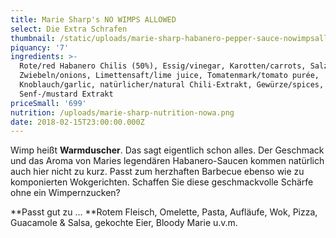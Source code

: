 ```yaml
---
title: Marie Sharp's NO WIMPS ALLOWED
select: Die Extra Schrafen
thumbnail: /static/uploads/marie-sharp-habanero-pepper-sauce-nowimpsallowed.png
piquancy: '7'
ingredients: >-
  Rote/red Habanero Chilis (50%), Essig/vinegar, Karotten/carrots, Salz/salt,
  Zwiebeln/onions, Limettensaft/lime juice, Tomatenmark/tomato purée,
  Knoblauch/garlic, natürlicher/natural Chili-Extrakt, Gewürze/spices, Aroma
  Senf-/mustard Extrakt
priceSmall: '699'
nutrition: /uploads/marie-sharp-nutrition-nowa.png
date: 2018-02-15T23:00:00.000Z
---
```

Wimp heißt **Warmduscher**. Das sagt eigentlich schon alles. Der Geschmack und das Aroma von Maries legendären Habanero-Saucen kommen natürlich auch hier nicht zu kurz. Passt zum herzhaften Barbecue ebenso wie zu komponierten Wokgerichten. Schaffen Sie diese geschmackvolle Schärfe ohne ein Wimpernzucken? 



**Passt gut zu ... **Rotem Fleisch, Omelette, Pasta, Aufläufe, Wok, Pizza, Guacamole & Salsa, gekochte Eier, Bloody Marie u.v.m.
